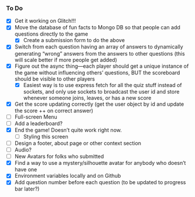 ### To Do

- [x] Get it working on Glitch!!!
- [x] Move the database of fun facts to Mongo DB so that people can add questions directly to the game
  - [x] Create a submission form to do the above
- [x] Switch from each question having an array of answers to dynamically generating “wrong” answers from the answers to other questions (this will scale better if more people get added)
- [x] Figure out the async thing—each player should get a unique instance of the game without influencing others’ questions, BUT the scoreboard should be visible to other players
  - [x] Easiest way is to use express fetch for all the quiz stuff instead of sockets, and only use sockets to broadcast the user id and store whenever someone joins, leaves, or has a new score
- [x] Get the score updating correctly (get the user object by id and update the score ++ on correct answer)
- [ ] Full-screen Menu
- [ ] Add a leaderboard?
- [x] End the game! Doesn’t quite work right now.
  - [ ] Styling this screen
- [ ] Design a footer, about page or other context section
- [ ] Audio?
- [ ] New Avatars for folks who submitted
- [x] Find a way to use a mystery/silhouette avatar for anybody who doesn’t have one
- [x] Environment variables locally and on Github
- [x] Add question number before each question (to be updated to progress bar later?)